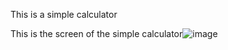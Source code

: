 This is a simple calculator


This is the screen of the simple calculator![image](https://github.com/user-attachments/assets/d4975d39-70fe-4a6a-b6a2-cbde3dd6e482)
